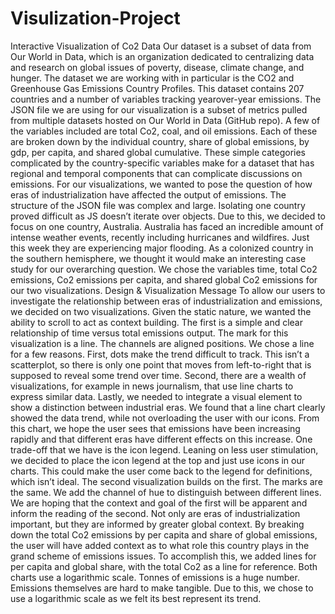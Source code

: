 # Visulization-Project
Interactive Visualization of Co2
Data
Our dataset is a subset of data from Our World in Data, which is an organization dedicated to
centralizing data and research on global issues of poverty, disease, climate change, and hunger.
The dataset we are working with in particular is the CO2 and Greenhouse Gas Emissions
Country Profiles. This dataset contains 207 countries and a number of variables tracking yearover-year emissions. The JSON file we are using for our visualization is a subset of metrics
pulled from multiple datasets hosted on Our World in Data (GitHub repo). A few of the
variables included are total Co2, coal, and oil emissions. Each of these are broken down by the
individual country, share of global emissions, by gdp, per capita, and shared global cumulative.
These simple categories complicated by the country-specific variables make for a dataset that has
regional and temporal components that can complicate discussions on emissions.
For our visualizations, we wanted to pose the question of how eras of industrialization have
affected the output of emissions. The structure of the JSON file was complex and large. Isolating
one country proved difficult as JS doesn’t iterate over objects. Due to this, we decided to focus
on one country, Australia. Australia has faced an incredible amount of intense weather events,
recently including hurricanes and wildfires. Just this week they are experiencing major flooding.
As a colonized country in the southern hemisphere, we thought it would make an interesting case 
study for our overarching question. We chose the variables time, total Co2 emissions, Co2
emissions per capita, and shared global Co2 emissions for our two visualizations.
Design & Visualization Message
To allow our users to investigate the relationship between eras of industrialization and emissions,
we decided on two visualizations. Given the static nature, we wanted the ability to scroll to act as
context building. The first is a simple and clear relationship of time versus total emissions
output. The mark for this visualization is a line. The channels are aligned positions. We
chose a line for a few reasons. First, dots make the trend difficult to track. This isn’t a scatterplot,
so there is only one point that moves from left-to-right that is supposed to reveal some trend over
time. Second, there are a wealth of visualizations, for example in news journalism, that use line
charts to express similar data. Lastly, we needed to integrate a visual element to show a
distinction between industrial eras. We found that a line chart clearly showed the data trend,
while not overloading the user with our icons. From this chart, we hope the user sees that
emissions have been increasing rapidly and that different eras have different effects on this
increase. One trade-off that we have is the icon legend. Leaning on less user stimulation, we
decided to place the icon legend at the top and just use icons in our charts. This could make the
user come back to the legend for definitions, which isn’t ideal.
The second visualization builds on the first. The marks are the same. We add the channel of hue
to distinguish between different lines. We are hoping that the context and goal of the first will be
apparent and inform the reading of the second. Not only are eras of industrialization important,
but they are informed by greater global context. By breaking down the total Co2 emissions by
per capita and share of global emissions, the user will have added context as to what role this
country plays in the grand scheme of emissions issues. To accomplish this, we added lines for
per capita and global share, with the total Co2 as a line for reference.
Both charts use a logarithmic scale. Tonnes of emissions is a huge number. Emissions
themselves are hard to make tangible. Due to this, we chose to use a logarithmic scale as we felt its best represent
its trend.
